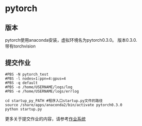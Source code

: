 # pytorch

## 版本

pytorch使用anaconda安装，虚拟环境名为pytorch0.3.0。 版本0.3.0.  
带有torchvision


## 提交作业
```shell
#PBS -N pytorch_test                                       
#PBS -l nodes=1:ppn=4:gpus=4                               
#PBS -q default                                            
#PBS -o /home/USERNAME/logs/log                            
#PBS -e /home/USERNAME/logs/errlog                         
                                                           
cd startup_py_PATH #程序入口startup.py文件的路径
source /share/apps/anaconda2/bin/activate pytorch0.3.0        
python startup.py

```
更多关于提交作业的内容，请参考[作业系统](http://127.0.0.1:8000/jobs/)


 
